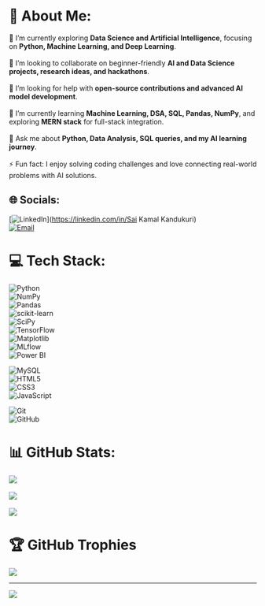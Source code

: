# 💫 About Me:
🎯 I’m currently exploring **Data Science and Artificial Intelligence**, focusing on **Python, Machine Learning, and Deep Learning**.<br>  
🤝 I’m looking to collaborate on beginner-friendly **AI and Data Science projects, research ideas, and hackathons**.<br>  
🙌 I’m looking for help with **open-source contributions and advanced AI model development**.<br>  
🌱 I’m currently learning **Machine Learning, DSA, SQL, Pandas, NumPy**, and exploring **MERN stack** for full-stack integration.<br>  
💬 Ask me about **Python, Data Analysis, SQL queries, and my AI learning journey**.<br>  
⚡ Fun fact: I enjoy solving coding challenges and love connecting real-world problems with AI solutions.  

## 🌐 Socials:
[![LinkedIn](https://img.shields.io/badge/LinkedIn-%230077B5.svg?logo=linkedin&logoColor=white)](https://linkedin.com/in/Sai Kamal Kandukuri)  
[![Email](https://img.shields.io/badge/Email-D14836?logo=gmail&logoColor=white)](mailto:kamalkandukuri12345@gmail.com)  

# 💻 Tech Stack:
![Python](https://img.shields.io/badge/python-3670A0?style=for-the-badge&logo=python&logoColor=ffdd54)  
![NumPy](https://img.shields.io/badge/numpy-%23013243.svg?style=for-the-badge&logo=numpy&logoColor=white)  
![Pandas](https://img.shields.io/badge/pandas-%23150458.svg?style=for-the-badge&logo=pandas&logoColor=white)  
![scikit-learn](https://img.shields.io/badge/scikit--learn-%23F7931E.svg?style=for-the-badge&logo=scikit-learn&logoColor=white)  
![SciPy](https://img.shields.io/badge/SciPy-%230C55A5.svg?style=for-the-badge&logo=scipy&logoColor=white)  
![TensorFlow](https://img.shields.io/badge/TensorFlow-%23FF6F00.svg?style=for-the-badge&logo=TensorFlow&logoColor=white)  
![Matplotlib](https://img.shields.io/badge/Matplotlib-%23ffffff.svg?style=for-the-badge&logo=Matplotlib&logoColor=black)  
![MLflow](https://img.shields.io/badge/MLflow-0194E2.svg?style=for-the-badge&logo=MLflow&logoColor=white)  
![Power BI](https://img.shields.io/badge/power_bi-F2C811?style=for-the-badge&logo=powerbi&logoColor=black)  

![MySQL](https://img.shields.io/badge/mysql-4479A1.svg?style=for-the-badge&logo=mysql&logoColor=white)  
![HTML5](https://img.shields.io/badge/html5-%23E34F26.svg?style=for-the-badge&logo=html5&logoColor=white)  
![CSS3](https://img.shields.io/badge/css3-%231572B6.svg?style=for-the-badge&logo=css3&logoColor=white)  
![JavaScript](https://img.shields.io/badge/javascript-%23323330.svg?style=for-the-badge&logo=javascript&logoColor=%23F7DF1E)  

![Git](https://img.shields.io/badge/git-%23F05033.svg?style=for-the-badge&logo=git&logoColor=white)  
![GitHub](https://img.shields.io/badge/github-%23121011.svg?style=for-the-badge&logo=github&logoColor=white)  

# 📊 GitHub Stats:
![](https://github-readme-stats.vercel.app/api?username=Kamal1128&theme=dark&hide_border=false&include_all_commits=false&count_private=false)<br/>  
![](https://nirzak-streak-stats.vercel.app/?user=Kamal1128&theme=dark&hide_border=false)<br/>  
![](https://github-readme-stats.vercel.app/api/top-langs/?username=Kamal1128&theme=dark&hide_border=false&include_all_commits=false&count_private=false&layout=compact)  

# 🏆 GitHub Trophies
![](https://github-profile-trophy.vercel.app/?username=Kamal1128&theme=darkhub&no-frame=false&no-bg=false&margin-w=4)  

---
[![](https://visitcount.itsvg.in/api?id=Kamal1128&icon=0&color=0)](https://visitcount.itsvg.in)  


